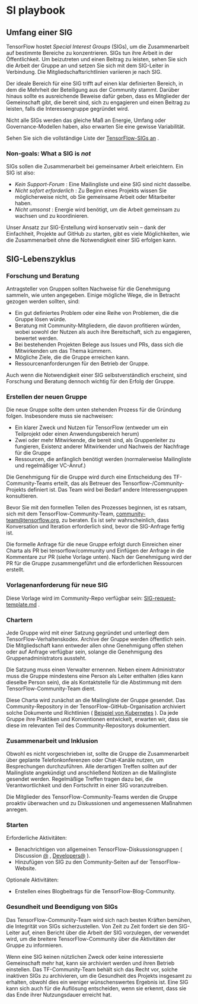 # SI playbook

## Umfang einer SIG

TensorFlow hostet *Special Interest Groups* (SIGs), um die Zusammenarbeit auf bestimmte Bereiche zu konzentrieren. SIGs tun ihre Arbeit in der Öffentlichkeit. Um beizutreten und einen Beitrag zu leisten, sehen Sie sich die Arbeit der Gruppe an und setzen Sie sich mit dem SIG-Leiter in Verbindung. Die Mitgliedschaftsrichtlinien variieren je nach SIG.

Der ideale Bereich für eine SIG trifft auf einen klar definierten Bereich, in dem die Mehrheit der Beteiligung aus der Community stammt. Darüber hinaus sollte es ausreichende Beweise dafür geben, dass es Mitglieder der Gemeinschaft gibt, die bereit sind, sich zu engagieren und einen Beitrag zu leisten, falls die Interessengruppe gegründet wird.

Nicht alle SIGs werden das gleiche Maß an Energie, Umfang oder Governance-Modellen haben, also erwarten Sie eine gewisse Variabilität.

Sehen Sie sich die vollständige Liste der [TensorFlow-SIGs an](https://github.com/tensorflow/community/tree/master/sigs) .

### Non-goals: What a SIG is *not*

SIGs sollen die Zusammenarbeit bei gemeinsamer Arbeit erleichtern. Ein SIG ist also:

- *Kein Support-Forum* : Eine Mailingliste und eine SIG sind nicht dasselbe.
- *Nicht sofort erforderlich* : Zu Beginn eines Projekts wissen Sie möglicherweise nicht, ob Sie gemeinsame Arbeit oder Mitarbeiter haben.
- *Nicht umsonst* : Energie wird benötigt, um die Arbeit gemeinsam zu wachsen und zu koordinieren.

Unser Ansatz zur SIG-Erstellung wird konservativ sein – dank der Einfachheit, Projekte auf GitHub zu starten, gibt es viele Möglichkeiten, wie die Zusammenarbeit ohne die Notwendigkeit einer SIG erfolgen kann.

## SIG-Lebenszyklus

### Forschung und Beratung

Antragsteller von Gruppen sollten Nachweise für die Genehmigung sammeln, wie unten angegeben. Einige mögliche Wege, die in Betracht gezogen werden sollten, sind:

- Ein gut definiertes Problem oder eine Reihe von Problemen, die die Gruppe lösen würde.
- Beratung mit Community-Mitgliedern, die davon profitieren würden, wobei sowohl der Nutzen als auch ihre Bereitschaft, sich zu engagieren, bewertet werden.
- Bei bestehenden Projekten Belege aus Issues und PRs, dass sich die Mitwirkenden um das Thema kümmern.
- Mögliche Ziele, die die Gruppe erreichen kann.
- Ressourcenanforderungen für den Betrieb der Gruppe.

Auch wenn die Notwendigkeit einer SIG selbstverständlich erscheint, sind Forschung und Beratung dennoch wichtig für den Erfolg der Gruppe.

### Erstellen der neuen Gruppe

Die neue Gruppe sollte dem unten stehenden Prozess für die Gründung folgen. Insbesondere muss sie nachweisen:

- Ein klarer Zweck und Nutzen für TensorFlow (entweder um ein Teilprojekt oder einen Anwendungsbereich herum)
- Zwei oder mehr Mitwirkende, die bereit sind, als Gruppenleiter zu fungieren, Existenz anderer Mitwirkender und Nachweis der Nachfrage für die Gruppe
- Ressourcen, die anfänglich benötigt werden (normalerweise Mailingliste und regelmäßiger VC-Anruf.)

Die Genehmigung für die Gruppe wird durch eine Entscheidung des TF-Community-Teams erteilt, das als Betreuer des Tensorflow-/Community-Projekts definiert ist. Das Team wird bei Bedarf andere Interessengruppen konsultieren.

Bevor Sie mit den formellen Teilen des Prozesses beginnen, ist es ratsam, sich mit dem TensorFlow-Community-Team, community-team@tensorflow.org, zu beraten. Es ist sehr wahrscheinlich, dass Konversation und Iteration erforderlich sind, bevor die SIG-Anfrage fertig ist.

Die formelle Anfrage für die neue Gruppe erfolgt durch Einreichen einer Charta als PR bei tensorflow/community und Einfügen der Anfrage in die Kommentare zur PR (siehe Vorlage unten). Nach der Genehmigung wird der PR für die Gruppe zusammengeführt und die erforderlichen Ressourcen erstellt.

### Vorlagenanforderung für neue SIG

Diese Vorlage wird im Community-Repo verfügbar sein: [SIG-request-template.md](https://github.com/tensorflow/community/blob/master/governance/SIG-request-template.md) .

### Chartern

Jede Gruppe wird mit einer Satzung gegründet und unterliegt dem TensorFlow-Verhaltenskodex. Archive der Gruppe werden öffentlich sein. Die Mitgliedschaft kann entweder allen ohne Genehmigung offen stehen oder auf Anfrage verfügbar sein, solange die Genehmigung des Gruppenadministrators aussteht.

Die Satzung muss einen Verwalter ernennen. Neben einem Administrator muss die Gruppe mindestens eine Person als Leiter enthalten (dies kann dieselbe Person sein), die als Kontaktstelle für die Abstimmung mit dem TensorFlow-Community-Team dient.

Diese Charta wird zunächst an die Mailingliste der Gruppe gesendet. Das Community-Repository in der TensorFlow-GitHub-Organisation archiviert solche Dokumente und Richtlinien ( [Beispiel von Kubernetes](https://github.com/kubernetes/community) ). Da jede Gruppe ihre Praktiken und Konventionen entwickelt, erwarten wir, dass sie diese im relevanten Teil des Community-Repositorys dokumentiert.

### Zusammenarbeit und Inklusion

Obwohl es nicht vorgeschrieben ist, sollte die Gruppe die Zusammenarbeit über geplante Telefonkonferenzen oder Chat-Kanäle nutzen, um Besprechungen durchzuführen. Alle derartigen Treffen sollten auf der Mailingliste angekündigt und anschließend Notizen an die Mailingliste gesendet werden. Regelmäßige Treffen tragen dazu bei, die Verantwortlichkeit und den Fortschritt in einer SIG voranzutreiben.

Die Mitglieder des TensorFlow-Community-Teams werden die Gruppe proaktiv überwachen und zu Diskussionen und angemessenen Maßnahmen anregen.

### Starten

Erforderliche Aktivitäten:

- Benachrichtigen von allgemeinen TensorFlow-Diskussionsgruppen ( Discussion [@](https://groups.google.com/a/tensorflow.org/forum/#!forum/discuss) , [Developers@](https://groups.google.com/a/tensorflow.org/forum/#!forum/developers) ).
- Hinzufügen von SIG zu den Community-Seiten auf der TensorFlow-Website.

Optionale Aktivitäten:

- Erstellen eines Blogbeitrags für die TensorFlow-Blog-Community.

### Gesundheit und Beendigung von SIGs

Das TensorFlow-Community-Team wird sich nach besten Kräften bemühen, die Integrität von SIGs sicherzustellen. Von Zeit zu Zeit fordert sie den SIG-Leiter auf, einen Bericht über die Arbeit der SIG vorzulegen, der verwendet wird, um die breitere TensorFlow-Community über die Aktivitäten der Gruppe zu informieren.

Wenn eine SIG keinen nützlichen Zweck oder keine interessierte Gemeinschaft mehr hat, kann sie archiviert werden und ihren Betrieb einstellen. Das TF-Community-Team behält sich das Recht vor, solche inaktiven SIGs zu archivieren, um die Gesundheit des Projekts insgesamt zu erhalten, obwohl dies ein weniger wünschenswertes Ergebnis ist. Eine SIG kann sich auch für die Auflösung entscheiden, wenn sie erkennt, dass sie das Ende ihrer Nutzungsdauer erreicht hat.
